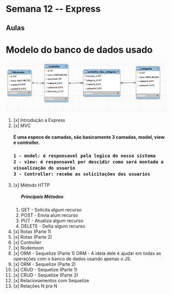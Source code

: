 # Semana 12 -- Express

<h2>Aulas</h2>

# Modelo do banco de dados usado

<img src="./imgRed/1.png">


<ol>
<li>[x] Introdução a Express</li>
<li>[x] MVC
<p>
    <h4>É uma espece de camadas, são basicamente 3 camadas, model, view e controller.<h3>

    1 - model: é responsavel pela logica do nosso sistema 
    2 - view: é responsavel por descidir como será montada a visualização do usuario
    3 - Controller: recebe as solicitações dos usuarios
</p> 

</li>
<li>[x] Método HTTP

<ol>
    <h5>Principais Métodos</h5>
    <li>GET - Solicita algum recurso</li>
    <li>POST - Envia alum recurso</li>
    <li>PUT - Atualiza algum recurso</li>
    <li>DELETE - Delta algum recurso</li>
</ol>

</li>
<li>[x] Rotas (Parte 1)</li>
<li>[x] Rotas (Parte 2)</li>
<li>[x] Controller</li>
<li>[x] Nodemoon</li>
<li>[x] ORM - Sequelize (Parte 1)
ORM - A ideia dele é ajudar em todas as operações com o banco de dados usando apenas o JS.
</li>
<li>[x] ORM - Sequelize (Parte 2)</li>
<li>[x] CRUD - Sequelize (Parte 1)</li>
<li>[x] CRUD - Sequelize (Parte 2)</li>
<li>[x] Relacionamentos com Sequelize</li>
<li>[x] Relações N pra N</li>

</ol>
